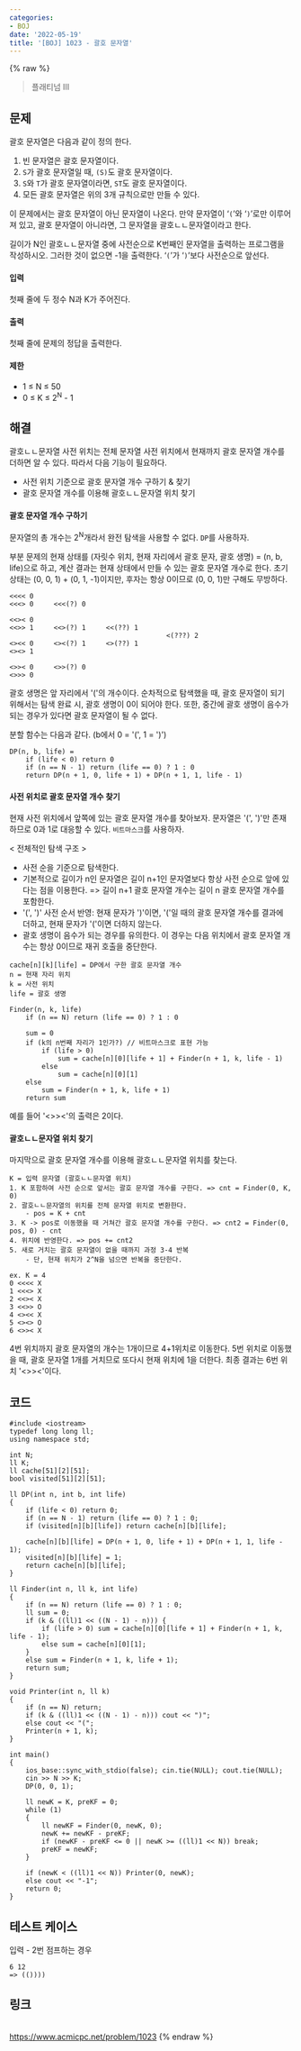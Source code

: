 ```yaml
---
categories:
- BOJ
date: '2022-05-19'
title: '[BOJ] 1023 - 괄호 문자열'
---
```


{% raw %}
> 플래티넘 III<br>

## 문제
괄호 문자열은 다음과 같이 정의 한다.

1.  빈 문자열은 괄호 문자열이다.
2.  `S`가 괄호 문자열일 때,  `(S)`도 괄호 문자열이다.
3.  `S`와  `T`가 괄호 문자열이라면,  `ST`도 괄호 문자열이다.
4.  모든 괄호 문자열은 위의 3개 규칙으로만 만들 수 있다.

이 문제에서는 괄호 문자열이 아닌 문자열이 나온다. 만약 문자열이 ‘`(`’와 ‘`)`’로만 이루어져 있고, 괄호 문자열이 아니라면, 그 문자열을 괄호ㄴㄴ문자열이라고 한다.

길이가 N인 괄호ㄴㄴ문자열 중에 사전순으로 K번째인 문자열을 출력하는 프로그램을 작성하시오. 그러한 것이 없으면 -1을 출력한다. ‘`(`’가 ‘`)`’보다 사전순으로 앞선다.

#### 입력
첫째 줄에 두 정수 N과 K가 주어진다.

#### 출력
첫째 줄에 문제의 정답을 출력한다.

#### 제한
-   1 ≤ N ≤ 50
-   0 ≤ K ≤ 2<sup>N</sup>  - 1

## 해결
괄호ㄴㄴ문자열 사전 위치는 전체 문자열 사전 위치에서 현재까지 괄호 문자열 개수를 더하면 알 수 있다. 따라서 다음 기능이 필요하다.
- 사전 위치 기준으로 괄호 문자열 개수 구하기 & 찾기
- 괄호 문자열 개수를 이용해 괄호ㄴㄴ문자열 위치 찾기

#### 괄호 문자열 개수 구하기
문자열의 총 개수는 2<sup>N</sup>개라서 완전 탐색을 사용할 수 없다. `DP`를 사용하자.

부분 문제의 현재 상태를 (자릿수 위치, 현재 자리에서 괄호 문자, 괄호 생명) = (n, b, life)으로 하고, 계산 결과는 현재 상태에서 만들 수 있는 괄호 문자열 개수로 한다. 초기 상태는 (0, 0, 1) + (0, 1, -1)이지만, 후자는 항상 0이므로 (0, 0, 1)만 구해도 무방하다.
```
<<<< 0
<<<> 0     <<<(?) 0

<<>< 0
<<>> 1     <<>(?) 1     <<(??) 1
                                       <(???) 2
<><< 0     <><(?) 1     <>(??) 1
<><> 1

<>>< 0     <>>(?) 0
<>>> 0
```
괄호 생명은 앞 자리에서 '('의 개수이다. 순차적으로 탐색했을 때, 괄호 문자열이 되기 위해서는 탐색 완료 시, 괄호 생명이 0이 되어야 한다. 또한, 중간에 괄호 생명이 음수가 되는 경우가 있다면 괄호 문자열이 될 수 없다.

분할 함수는 다음과 같다. (b에서 0 = '(', 1 = ')')
```
DP(n, b, life) = 
	if (life < 0) return 0
	if (n == N - 1) return (life == 0) ? 1 : 0
	return DP(n + 1, 0, life + 1) + DP(n + 1, 1, life - 1)
```

#### 사전 위치로 괄호 문자열 개수 찾기
현재 사전 위치에서 앞쪽에 있는 괄호 문자열 개수를 찾아보자. 문자열은 '(', ')'만 존재하므로 0과 1로 대응할 수 있다. `비트마스크`를 사용하자.

< 전체적인 탐색 구조 >
- 사전 순을 기준으로 탐색한다.
- 기본적으로 길이가 n인 문자열은 길이 n+1인 문자열보다 항상 사전 순으로 앞에 있다는 점을 이용한다. => 길이 n+1 괄호 문자열 개수는 길이 n 괄호 문자열 개수를 포함한다.
- '(', ')' 사전 순서 반영: 현재 문자가 ')'이면, '('일 때의 괄호 문자열 개수를 결과에 더하고, 현재 문자가 '('이면 더하지 않는다.
- 괄호 생명이 음수가 되는 경우를 유의한다. 이 경우는 다음 위치에서 괄호 문자열 개수는 항상 0이므로 재귀 호출을 중단한다.
```
cache[n][k][life] = DP에서 구한 괄호 문자열 개수
n = 현재 자리 위치
k = 사전 위치
life = 괄호 생명

Finder(n, k, life)
	if (n == N) return (life == 0) ? 1 : 0
	
	sum = 0
	if (k의 n번째 자리가 1인가?) // 비트마스크로 표현 가능
		if (life > 0)
			sum = cache[n][0][life + 1] + Finder(n + 1, k, life - 1)
		else
			sum = cache[n][0][1]
	else
		sum = Finder(n + 1, k, life + 1)
	return sum
```
예를 들어 '<>><'의 출력은 2이다.

#### 괄호ㄴㄴ문자열 위치 찾기
마지막으로 괄호 문자열 개수를 이용해 괄호ㄴㄴ문자열 위치를 찾는다.
```
K = 입력 문자열 (괄호ㄴㄴ문자열 위치)
1. K 포함하여 사전 순으로 앞서는 괄호 문자열 개수를 구한다. => cnt = Finder(0, K, 0)
2. 괄호ㄴㄴ문자열의 위치를 전체 문자열 위치로 변환한다.
	- pos = K + cnt
3. K -> pos로 이동했을 때 거쳐간 괄호 문자열 개수를 구한다. => cnt2 = Finder(0, pos, 0) - cnt
4. 위치에 반영한다. => pos += cnt2
5. 새로 거치는 괄호 문자열이 없을 때까지 과정 3-4 반복
	- 단, 현재 위치가 2^N을 넘으면 반복을 중단한다.
```
```
ex. K = 4
0 <<<< X
1 <<<> X
2 <<>< X
3 <<>> O
4 <><< X
5 <><> O
6 <>>< X
```
4번 위치까지 괄호 문자열의 개수는 1개이므로 4+1위치로 이동한다. 5번 위치로 이동했을 때, 괄호 문자열 1개를 거치므로 또다시 현재 위치에 1을 더한다. 최종 결과는 6번 위치 '<>><'이다.

## 코드
```
#include <iostream>
typedef long long ll;
using namespace std;

int N;
ll K;
ll cache[51][2][51];
bool visited[51][2][51];

ll DP(int n, int b, int life)
{
	if (life < 0) return 0;
	if (n == N - 1) return (life == 0) ? 1 : 0;
	if (visited[n][b][life]) return cache[n][b][life];

	cache[n][b][life] = DP(n + 1, 0, life + 1) + DP(n + 1, 1, life - 1);
	visited[n][b][life] = 1;
	return cache[n][b][life];
}

ll Finder(int n, ll k, int life)
{
	if (n == N) return (life == 0) ? 1 : 0;
	ll sum = 0;
	if (k & ((ll)1 << ((N - 1) - n))) {
		if (life > 0) sum = cache[n][0][life + 1] + Finder(n + 1, k, life - 1);
		else sum = cache[n][0][1];
	}
	else sum = Finder(n + 1, k, life + 1);
	return sum;
}

void Printer(int n, ll k)
{
	if (n == N) return;
	if (k & ((ll)1 << ((N - 1) - n))) cout << ")";
	else cout << "(";
	Printer(n + 1, k);
}

int main()
{
	ios_base::sync_with_stdio(false); cin.tie(NULL); cout.tie(NULL);
	cin >> N >> K;
	DP(0, 0, 1);

	ll newK = K, preKF = 0;
	while (1)
	{
		ll newKF = Finder(0, newK, 0);
		newK += newKF - preKF;
		if (newKF - preKF <= 0 || newK >= ((ll)1 << N)) break;
		preKF = newKF;
	}

	if (newK < ((ll)1 << N)) Printer(0, newK);
	else cout << "-1";
	return 0;
}
```

## 테스트 케이스
입력 - 2번 점프하는 경우
```
6 12
=> (())))
```

## 링크
<br>https://www.acmicpc.net/problem/1023
{% endraw %}